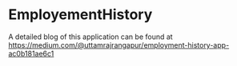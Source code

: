 # EmployementHistory
A detailed blog of this application can be found at https://medium.com/@uttamrajrangapur/employment-history-app-ac0b181ae6c1
